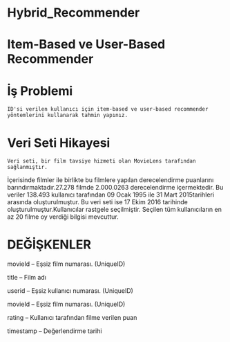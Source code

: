 # Hybrid_Recommender

# Item-Based ve User-Based Recommender

# İş Problemi

    ID'si verilen kullanıcı için item-based ve user-based recommender yöntemlerini kullanarak tahmin yapınız.
    
# Veri Seti Hikayesi

    Veri seti, bir film tavsiye hizmeti olan MovieLens tarafından sağlanmıştır.
İçerisinde filmler ile birlikte bu filmlere yapılan derecelendirme puanlarını barındırmaktadır.27.278 filmde 2.000.0263 derecelendirme içermektedir.
Bu veriler 138.493 kullanıcı tarafından 09 Ocak 1995 ile 31 Mart 2015tarihleri arasında oluşturulmuştur.
Bu veri seti ise 17 Ekim 2016 tarihinde oluşturulmuştur.Kullanıcılar rastgele seçilmiştir. 
Seçilen tüm kullanıcıların en az 20 filme oy verdiği bilgisi mevcuttur.
    
# DEĞİŞKENLER

  movieId – Eşsiz film numarası. (UniqueID)
  
  title – Film adı
  
  userid – Eşsiz kullanıcı numarası. (UniqueID)
  
  movieId – Eşsiz film numarası. (UniqueID)
  
  rating – Kullanıcı tarafından filme verilen puan
  
  timestamp – Değerlendirme tarihi
